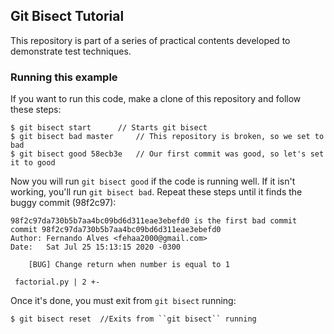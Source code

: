 ﻿## Git Bisect Tutorial

This repository is part of a series of practical contents developed to demonstrate test techniques.

### Running this example

If you want to run this code, make a clone of this repository and follow these steps:

	$ git bisect start 		// Starts git bisect
	$ git bisect bad master 	// This repository is broken, so we set to bad
	$ git bisect good 58ecb3e 	// Our first commit was good, so let's set it to good

Now you will run ``git bisect good`` if the code is running well. If it isn't working, you'll run ``git bisect bad``. Repeat these steps until it finds the buggy commit (98f2c97):

	98f2c97da730b5b7aa4bc09bd6d311eae3ebefd0 is the first bad commit
	commit 98f2c97da730b5b7aa4bc09bd6d311eae3ebefd0
	Author: Fernando Alves <fehaa2000@gmail.com>
	Date:   Sat Jul 25 15:13:15 2020 -0300

	    [BUG] Change return when number is equal to 1

	 factorial.py | 2 +-

Once it's done, you must exit from ``git bisect`` running:

	$ git bisect reset	//Exits from ``git bisect`` running

